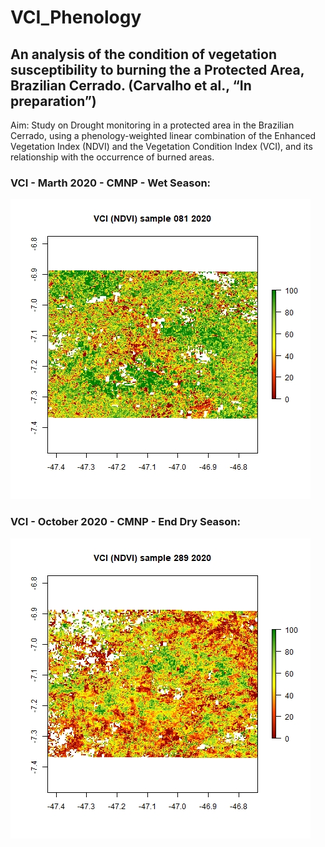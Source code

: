 # VCI_Phenology
## An analysis of the condition of vegetation susceptibility to burning the a Protected Area, Brazilian Cerrado. (Carvalho et al., “In preparation”)
   Aim: Study on Drought monitoring in a protected area in the Brazilian Cerrado, using a phenology-weighted linear combination of the Enhanced Vegetation Index (NDVI) and the Vegetation Condition Index (VCI), and its relationship with the occurrence of burned areas.

### VCI - Marth 2020 - CMNP - Wet Season:
<img src="/image/march_2020.jpg" alt="VCI-Marth 2020 - CMNP - Wet Season" />


### VCI - October 2020 - CMNP - End Dry Season:
<img src="/image/october_2020.jpg" alt="VCI-Marth 2020 - CMNP - Dry Season" />
